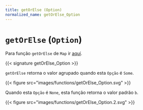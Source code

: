 ```yaml
---
title: getOrElse (Option)
normalized_name: getOrElse_Option
---
```


# `getOrElse` (`Option`)

Para função `getOrElse` de `Map` ir [aquí](./getOrElse_Map).

{{< signature getOrElse_Option >}}

`getOrElse` retorna o valor agrupado quando esta `Opção` é `Some`.

{{< figure src="images/functions/getOrElse_Option.svg" >}}

Quando esta `Opção` é `None`, esta função retorna o valor padrão `b`.

{{< figure src="images/functions/getOrElse_Option.2.svg" >}}

